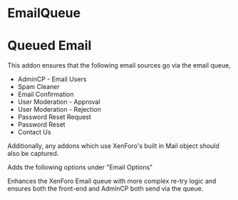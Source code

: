 # EmailQueue

# Queued Email

This addon ensures that the following email sources go via the email queue,
- AdminCP - Email Users
- Spam Cleaner
- Email Confirmation
- User Moderation - Approval
- User Moderation - Rejection
- Password Reset Request
- Password Reset
- Contact Us

Additionally, any addons which use XenForo's built in Mail object should also be captured.

Adds the following options under "Email Options"

Enhances the XenForo Email queue with more complex re-try logic and ensures both the front-end and AdminCP both send via the queue.
